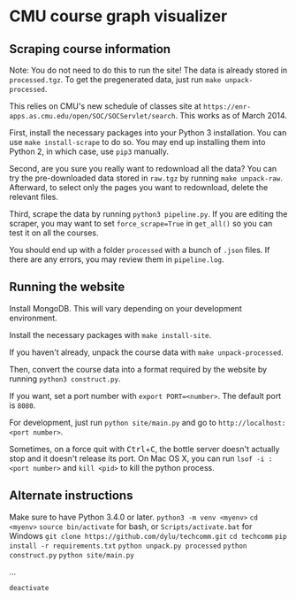 # CMU course graph visualizer

## Scraping course information
Note: You do not need to do this to run the site! The data is already stored in `processed.tgz`. To get the pregenerated data, just run `make unpack-processed`.

This relies on CMU's new schedule of classes site at `https://enr-apps.as.cmu.edu/open/SOC/SOCServlet/search`. This works as of March 2014.

First, install the necessary packages into your Python 3 installation. You can use `make install-scrape` to do so. You may end up installing them into Python 2, in which case, use `pip3` manually.

Second, are you sure you really want to redownload all the data? You can try the pre-downloaded data stored in `raw.tgz` by running `make unpack-raw`. Afterward, to select only the pages you want to redownload, delete the relevant files.

Third, scrape the data by running `python3 pipeline.py`. If you are editing the scraper, you may want to set `force_scrape=True` in `get_all()` so you can test it on all the courses.

You should end up with a folder `processed` with a bunch of `.json` files. If there are any errors, you may review them in `pipeline.log`.

## Running the website
Install MongoDB. This will vary depending on your development environment.

Install the necessary packages with `make install-site`.

If you haven't already, unpack the course data with `make unpack-processed`.

Then, convert the course data into a format required by the website by running `python3 construct.py`.

If you want, set a port number with `export PORT=<number>`. The default port is `8080`.

For development, just run `python site/main.py` and go to `http://localhost:<port number>`.

Sometimes, on a force quit with <kbd>Ctrl</kbd>+<kbd>C</kbd>, the bottle server doesn't actually stop and it doesn't release its port. On Mac OS X, you can run `lsof -i :<port number>` and `kill <pid>` to kill the python process.

## Alternate instructions
Make sure to have Python 3.4.0 or later.
`python3 -m venv <myenv>`
`cd <myenv>`
`source bin/activate` for bash, or `Scripts/activate.bat` for Windows
`git clone https://github.com/dylu/techcomm.git`
`cd techcomm`
`pip install -r requirements.txt`
`python unpack.py processed`
`python construct.py`
`python site/main.py`

...

`deactivate`
